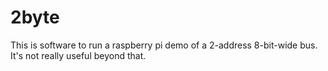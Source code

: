 # 2byte
This is software to run a raspberry pi demo of a 2-address 8-bit-wide bus.  It's not really useful beyond that.
